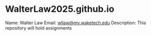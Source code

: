# WalterLaw2025.github.io
Name: Walter Law
Email: wllaw@my.waketech.edu
Description: This repository will hold assignments